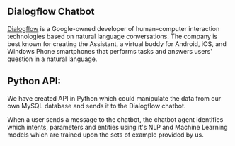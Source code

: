 ## Dialogflow Chatbot

[Dialogflow](https://dialogflow.com/) is a Google-owned developer of human–computer interaction technologies based on natural language conversations. The company is best known for creating the Assistant, a virtual buddy for Android, iOS, and Windows Phone smartphones that performs tasks and answers users' question in a natural language.

## Python API:

We have created API in Python which could manipulate the data from our own MySQL database and sends it to the Dialogflow chatbot.

When a user sends a message to the chatbot, the chatbot agent identifies which intents, parameters and entities using it's NLP and Machine Learning models which are trained upon the sets of example provided by us.


